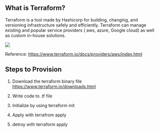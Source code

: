 ## What is Terraform? 
Terraform is a tool made by Hashicorp for building, changing, and versioning infrastructure safely and efficiently. Terraform can manage existing and popular service providers ( aws, azure, Google cloud) as well as custom in-house solutions.

![](https://cloudblogs.microsoft.com/uploads/prod/sites/37/2018/04/hashicorp-terraform-banner.png)

Reference:
https://www.terraform.io/docs/providers/aws/index.html

## Steps to Provision

1) Download the terraform binary file 
https://www.terraform.io/downloads.html

2) Write code to .tf file
3) Initialize by using terraform init
4) Apply with terrafrom apply
5) detroy with terraform apply
